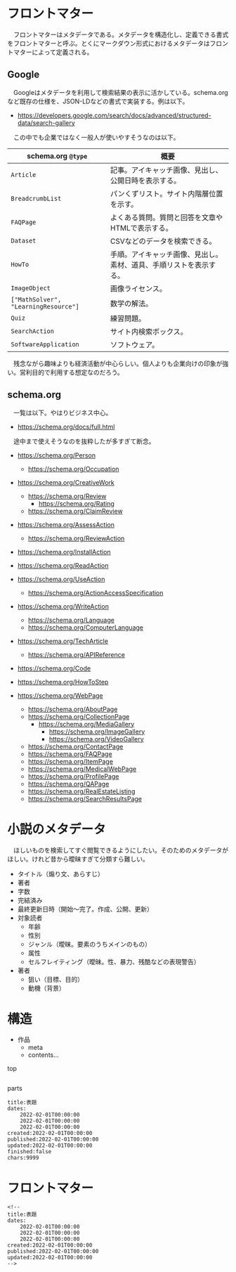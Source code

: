 # フロントマター

　フロントマターはメタデータである。メタデータを構造化し、定義できる書式をフロントマターと呼ぶ。とくにマークダウン形式におけるメタデータはフロントマターによって定義される。

## Google

　Googleはメタデータを利用して検索結果の表示に活かしている。schema.orgなど既存の仕様を、JSON-LDなどの書式で実装する。例は以下。

* https://developers.google.com/search/docs/advanced/structured-data/search-gallery

　この中でも企業ではなく一般人が使いやすそうなのは以下。

schema.org `@type`|概要
----------|----
`Article`|記事。アイキャッチ画像、見出し、公開日時を表示する。
`BreadcrumbList`|パンくずリスト。サイト内階層位置を示す。
`FAQPage`|よくある質問。質問と回答を文章やHTMLで表示する。
`Dataset`|CSVなどのデータを検索できる。
`HowTo`|手順。アイキャッチ画像、見出し。素材、道具、手順リストを表示する。
`ImageObject`|画像ライセンス。
`["MathSolver", "LearningResource"]`|数学の解法。
`Quiz`|練習問題。
`SearchAction`|サイト内検索ボックス。
`SoftwareApplication`|ソフトウェア。

　残念ながら趣味よりも経済活動が中心らしい。個人よりも企業向けの印象が強い。営利目的で利用する想定なのだろう。

## schema.org

　一覧は以下。やはりビジネス中心。

* https://schema.org/docs/full.html

　途中まで使えそうなのを抜粋したが多すぎて断念。

* https://schema.org/Person
    * https://schema.org/Occupation
* https://schema.org/CreativeWork
    * https://schema.org/Review
        * https://schema.org/Rating
    * https://schema.org/ClaimReview
* https://schema.org/AssessAction
    * https://schema.org/ReviewAction
* https://schema.org/InstallAction
* https://schema.org/ReadAction
* https://schema.org/UseAction
    * https://schema.org/ActionAccessSpecification
* https://schema.org/WriteAction
    * https://schema.org/Language
    * https://schema.org/ComputerLanguage

* https://schema.org/TechArticle
    * https://schema.org/APIReference
* https://schema.org/Code
* https://schema.org/HowToStep

* https://schema.org/WebPage
    * https://schema.org/AboutPage
    * https://schema.org/CollectionPage
        * https://schema.org/MediaGallery
            * https://schema.org/ImageGallery
            * https://schema.org/VideoGallery
    * https://schema.org/ContactPage
    * https://schema.org/FAQPage
    * https://schema.org/ItemPage
    * https://schema.org/MedicalWebPage
    * https://schema.org/ProfilePage
    * https://schema.org/QAPage
    * https://schema.org/RealEstateListing
    * https://schema.org/SearchResultsPage

# 小説のメタデータ

　ほしいものを検索してすぐ閲覧できるようにしたい。そのためのメタデータがほしい。けれど昔から曖昧すぎて分類すら難しい。

* タイトル（煽り文、あらすじ）
* 著者
* 字数
* 完結済み
* 最終更新日時（開始〜完了。作成、公開、更新）
* 対象読者
    * 年齢
    * 性別
    * ジャンル（曖昧。要素のうちメインのもの）
    * 属性
    * セルフレイティング（曖昧。性、暴力、残酷などの表現警告）
* 著者
    * 狙い（目標、目的）
    * 動機（背景）

# 構造

* 作品
    * meta
    * contents...

top
```
```

parts
```
title:表題
dates:
    2022-02-01T00:00:00
    2022-02-01T00:00:00
    2022-02-01T00:00:00
created:2022-02-01T00:00:00
published:2022-02-01T00:00:00
updated:2022-02-01T00:00:00
finished:false
chars:9999
```

# フロントマター

```
<!--
title:表題
dates:
    2022-02-01T00:00:00
    2022-02-01T00:00:00
    2022-02-01T00:00:00
created:2022-02-01T00:00:00
published:2022-02-01T00:00:00
updated:2022-02-01T00:00:00
-->
```
